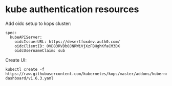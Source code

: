 # kube authentication resources

Add oidc setup to kops cluster:

```
spec:
  kubeAPIServer:
    oidcIssuerURL: https://desertfoxdev.auth0.com/
    oidcClientID: OVD83RVDb0JNRWiVjXzFBHghKfaCM3DX
    oidcUsernameClaim: sub
```

Create UI:

```
kubectl create -f https://raw.githubusercontent.com/kubernetes/kops/master/addons/kubernetes-dashboard/v1.6.3.yaml
```

